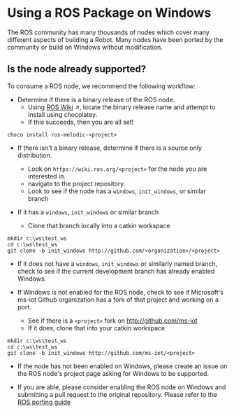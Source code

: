 # Using a ROS Package on Windows
The ROS community has many thousands of nodes which cover many different aspects of building a Robot. Many nodes have been ported by the community or build on Windows without modification. 

## Is the node already supported?
To consume a ROS node, we recommend the following workflow:

* Determine if there is a binary release of the ROS node.
    * Using [ROS Wiki](http://wiki.ros.org) &nearr;, locate the binary release name and attempt to install using chocolatey. 
    * If this succeeds, then you are all set!
```no-highlight
choco install ros-melodic-<project>
```
* If there isn't a binary release, determine if there is a source only distribution. 
    * Look on `https://wiki.ros.org/<project>` for the node you are interested in.
    * navigate to the project repository.
    * Look to see if the node has a `windows`, `init_windows`, or similar branch

* If it has a `windows`, `init_windows` or similar branch 
   * Clone that branch locally into a catkin workspace
```no-highlight
mkdir c:\ws\test_ws
cd c:\ws\test_ws
git clone -b init_windows http://github.com/<organization>/<project>
```

  * If it does not have a `windows`, `init_windows` or similarly named branch, check to see if the current development branch has already enabled Windows.

  * If Windows is not enabled for the ROS node, check to see if Microsoft's ms-iot Github organization has a fork of that project and working on a port.
      * See if there is a `<project>` fork on http://github.com/ms-iot
      * If it does, clone that into your catkin workspace
```no-highlight
mkdir c:\ws\test_ws
cd c:\ws\test_ws
git clone -b init_windows http://github.com/ms-iot/<project>
```

* If the node has not been enabled on Windows, please create an issue on the ROS node's project page asking for Windows to be supported. 

* If you are able, please consider enabling the ROS node on Windows and submitting a pull request to the original repository. Please refer to the [ROS porting guide](../Porting/Cookbook.md)
